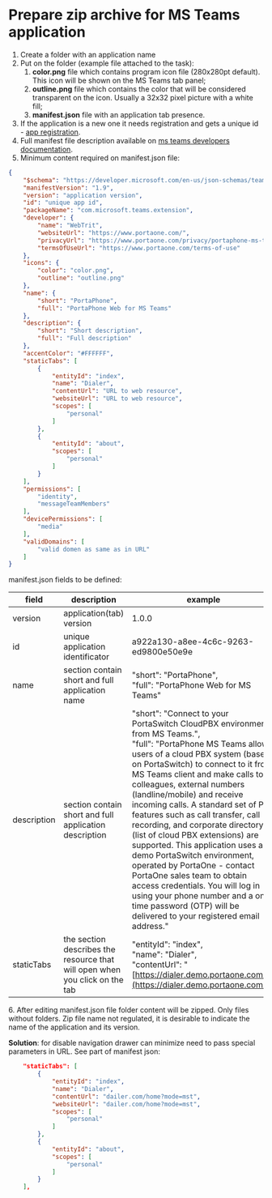 # Prepare zip archive for MS Teams application

1. Create a folder with an application name
2. Put on the folder (example file attached to the task):
    1. **color.png** file which contains program icon file (280x280pt default). This icon will be shown on the MS Teams tab panel;
    2. **outline.png** file which contains the color that will be considered transparent on the icon. Usually a 32x32 pixel picture with a white fill;
    3. **manifest.json** file with an application tab presence.
3. If the application is a new one it needs registration and gets a unique id - [app registration](https://portal.azure.com/#blade/Microsoft_AAD_RegisteredApps/ApplicationsListBlade).
4. Full manifest file description available on [ms teams developers documentation](https://docs.microsoft.com/en-us/microsoftteams/platform/resources/schema/manifest-schema).
5. Minimum content required on manifest.json file:

```json
{
    "$schema": "https://developer.microsoft.com/en-us/json-schemas/teams/v1.9/MicrosoftTeams.schema.json",
    "manifestVersion": "1.9",
    "version": "application version",
    "id": "unique app id",
    "packageName": "com.microsoft.teams.extension",
    "developer": {
        "name": "WebTrit",
        "websiteUrl": "https://www.portaone.com/",
        "privacyUrl": "https://www.portaone.com/privacy/portaphone-ms-teams",
        "termsOfUseUrl": "https://www.portaone.com/terms-of-use"
    },
    "icons": {
        "color": "color.png",
        "outline": "outline.png"
    },
    "name": {
        "short": "PortaPhone",
        "full": "PortaPhone Web for MS Teams"
    },
    "description": {
        "short": "Short description",
        "full": "Full description"
    },
    "accentColor": "#FFFFFF",
    "staticTabs": [
        {
            "entityId": "index",
            "name": "Dialer",
            "contentUrl": "URL to web resource",
            "websiteUrl": "URL to web resource",
            "scopes": [
                "personal"
            ]
        },
        {
            "entityId": "about",
            "scopes": [
                "personal"
            ]
        }
    ],
    "permissions": [
        "identity",
        "messageTeamMembers"
    ],
    "devicePermissions": [
        "media"
    ],
    "validDomains": [
        "valid domen as same as in URL"
    ]
}
```

manifest.json fields to be defined:

| **field** | **description** | **example** |
| ---| ---| --- |
| version | application(tab) version | 1.0.0 |
| id | unique application identificator | a922a130-a8ee-4c6c-9263-ed9800e50e9e |
| name | section contain short and full application name | "short": "PortaPhone",<br>"full": "PortaPhone Web for MS Teams" |
| description | section contain short and full application description | "short": "Connect to your PortaSwitch CloudPBX environment from MS Teams.",<br>"full": "PortaPhone MS Teams allows users of a cloud PBX system (based on PortaSwitch) to connect to it from MS Teams client and make calls to colleagues, external numbers (landline/mobile) and receive incoming calls. A standard set of PBX features such as call transfer, call recording, and corporate directory (list of cloud PBX extensions) are supported. This application uses a demo PortaSwitch environment, operated by PortaOne - contact PortaOne sales team to obtain access credentials. You will log in using your phone number and a one-time password (OTP) will be delivered to your registered email address."<br> |
| staticTabs | the section describes the resource that will open when you click on the tab | "entityId": "index",<br>"name": "Dialer",<br>"contentUrl": "[https://dialer.demo.portaone.com/](https://dialer.demo.portaone.com/)", |

6\. After editing manifest.json file folder content will be zipped. Only files without folders. Zip file name not regulated, it is desirable to indicate the name of the application and its version.

  

**Solution**: for disable navigation drawer can minimize need to pass special parameters in URL. See part of manifest json:

```json
    "staticTabs": [
        {
            "entityId": "index",
            "name": "Dialer",
            "contentUrl": "dailer.com/home?mode=mst",
            "websiteUrl": "dailer.com/home?mode=mst",
            "scopes": [
                "personal"
            ]
        },
        {
            "entityId": "about",
            "scopes": [
                "personal"
            ]
        }
    ],
```
